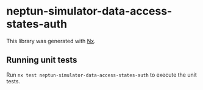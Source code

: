 # neptun-simulator-data-access-states-auth

This library was generated with [Nx](https://nx.dev).

## Running unit tests

Run `nx test neptun-simulator-data-access-states-auth` to execute the unit tests.
